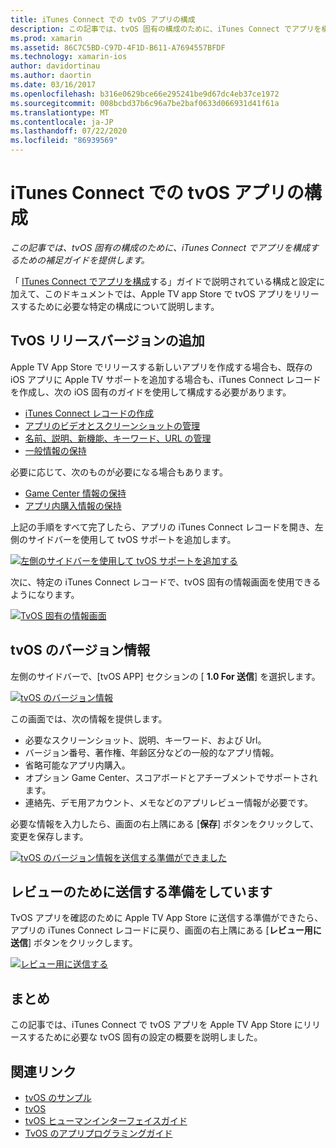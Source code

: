 ```yaml
---
title: iTunes Connect での tvOS アプリの構成
description: この記事では、tvOS 固有の構成のために、iTunes Connect でアプリを構成するための補足ガイドを提供します。
ms.prod: xamarin
ms.assetid: 86C7C5BD-C97D-4F1D-B611-A7694557BFDF
ms.technology: xamarin-ios
author: davidortinau
ms.author: daortin
ms.date: 03/16/2017
ms.openlocfilehash: b316e0629bce66e295241be9d67dc4eb37ce1972
ms.sourcegitcommit: 008bcbd37b6c96a7be2baf0633d066931d41f61a
ms.translationtype: MT
ms.contentlocale: ja-JP
ms.lasthandoff: 07/22/2020
ms.locfileid: "86939569"
---
```

# <a name="configure-your-tvos-app-in-itunes-connect"></a>iTunes Connect での tvOS アプリの構成

_この記事では、tvOS 固有の構成のために、iTunes Connect でアプリを構成するための補足ガイドを提供します。_

「 [ITunes Connect でアプリを構成](~/ios/deploy-test/app-distribution/app-store-distribution/itunesconnect.md)する」ガイドで説明されている構成と設定に加えて、このドキュメントでは、Apple TV app Store で tvOS アプリをリリースするために必要な特定の構成について説明します。

<a name="Adding-a-tvOS-Release-Version"></a>

## <a name="adding-a-tvos-release-version"></a>TvOS リリースバージョンの追加

Apple TV App Store でリリースする新しいアプリを作成する場合も、既存の iOS アプリに Apple TV サポートを追加する場合も、iTunes Connect レコードを作成し、次の iOS 固有のガイドを使用して構成する必要があります。

- [iTunes Connect レコードの作成](~/ios/deploy-test/app-distribution/app-store-distribution/itunesconnect.md#creating)
- [アプリのビデオとスクリーンショットの管理](~/ios/deploy-test/app-distribution/app-store-distribution/itunesconnect.md#managing)
- [名前、説明、新機能、キーワード、URL の管理](~/ios/deploy-test/app-distribution/app-store-distribution/itunesconnect.md#metadata)
- [一般情報の保持](~/ios/deploy-test/app-distribution/app-store-distribution/itunesconnect.md#general)

必要に応じて、次のものが必要になる場合もあります。

- [Game Center 情報の保持](~/ios/deploy-test/app-distribution/app-store-distribution/itunesconnect.md#game-center)
- [アプリ内購入情報の保持](~/ios/deploy-test/app-distribution/app-store-distribution/itunesconnect.md#iap)

上記の手順をすべて完了したら、アプリの iTunes Connect レコードを開き、左側のサイドバーを使用して tvOS サポートを追加します。

[![左側のサイドバーを使用して tvOS サポートを追加する](itunes-connect-images/connect01.png)](itunes-connect-images/connect01.png#lightbox)

次に、特定の iTunes Connect レコードで、tvOS 固有の情報画面を使用できるようになります。

[![TvOS 固有の情報画面](itunes-connect-images/connect02.png)](itunes-connect-images/connect02.png#lightbox)

<a name="tvOS-Version-Information"></a>

## <a name="tvos-version-information"></a>tvOS のバージョン情報

左側のサイドバーで、[tvOS APP] セクションの [ **1.0 For 送信**] を選択します。

[![tvOS のバージョン情報](itunes-connect-images/connect03.png)](itunes-connect-images/connect03.png#lightbox)

この画面では、次の情報を提供します。

- 必要なスクリーンショット、説明、キーワード、および Url。
- バージョン番号、著作権、年齢区分などの一般的なアプリ情報。
- 省略可能なアプリ内購入。
- オプション Game Center、スコアボードとアチーブメントでサポートされます。
- 連絡先、デモ用アカウント、メモなどのアプリレビュー情報が必要です。

必要な情報を入力したら、画面の右上隅にある [**保存**] ボタンをクリックして、変更を保存します。

[![tvOS のバージョン情報を送信する準備ができました](itunes-connect-images/connect04.png)](itunes-connect-images/connect04.png#lightbox)

<a name="Submitting-for-Review"></a>

## <a name="preparing-to-submit-for-review"></a>レビューのために送信する準備をしています

TvOS アプリを確認のために Apple TV App Store に送信する準備ができたら、アプリの iTunes Connect レコードに戻り、画面の右上隅にある [**レビュー用に送信**] ボタンをクリックします。

[![レビュー用に送信する](itunes-connect-images/connect05.png)](itunes-connect-images/connect05.png#lightbox)

<a name="Summary"></a>

## <a name="summary"></a>まとめ

この記事では、iTunes Connect で tvOS アプリを Apple TV App Store にリリースするために必要な tvOS 固有の設定の概要を説明しました。

## <a name="related-links"></a>関連リンク

- [tvOS のサンプル](https://docs.microsoft.com/samples/browse/?products=xamarin&term=Xamarin.iOS+tvOS)
- [tvOS](https://developer.apple.com/tvos/)
- [tvOS ヒューマンインターフェイスガイド](https://developer.apple.com/tvos/human-interface-guidelines/)
- [TvOS のアプリプログラミングガイド](https://developer.apple.com/library/prerelease/tvos/documentation/General/Conceptual/AppleTV_PG/)
